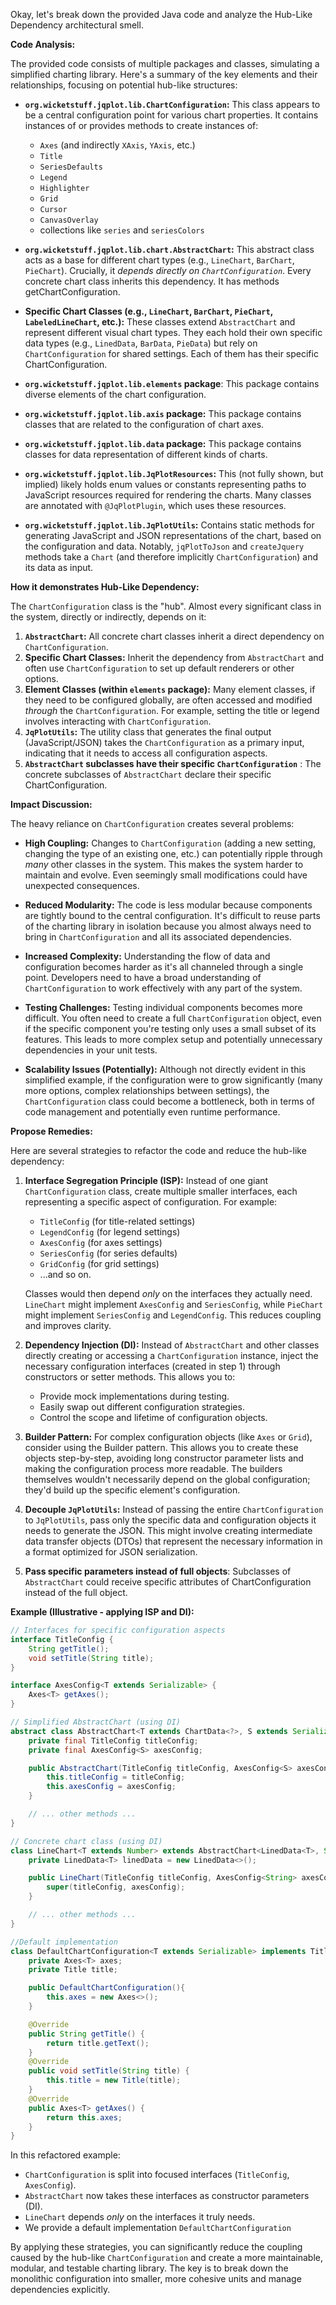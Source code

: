 Okay, let's break down the provided Java code and analyze the Hub-Like Dependency architectural smell.

**Code Analysis:**

The provided code consists of multiple packages and classes, simulating a simplified charting library. Here's a summary of the key elements and their relationships, focusing on potential hub-like structures:

-   **`org.wicketstuff.jqplot.lib.ChartConfiguration`:** This class appears to be a central configuration point for various chart properties. It contains instances of or provides methods to create instances of:

    -   `Axes` (and indirectly `XAxis`, `YAxis`, etc.)
    -   `Title`
    -   `SeriesDefaults`
    -   `Legend`
    -   `Highlighter`
    -   `Grid`
    -   `Cursor`
    -   `CanvasOverlay`
    -   collections like `series` and `seriesColors`

-   **`org.wicketstuff.jqplot.lib.chart.AbstractChart`:** This abstract class acts as a base for different chart types (e.g., `LineChart`, `BarChart`, `PieChart`). Crucially, it _depends directly on `ChartConfiguration`_. Every concrete chart class inherits this dependency. It has methods getChartConfiguration.

-   **Specific Chart Classes (e.g., `LineChart`, `BarChart`, `PieChart`, `LabeledLineChart`, etc.):** These classes extend `AbstractChart` and represent different visual chart types. They each hold their own specific data types (e.g., `LinedData`, `BarData`, `PieData`) but rely on `ChartConfiguration` for shared settings. Each of them has their specific ChartConfiguration.

-   **`org.wicketstuff.jqplot.lib.elements` package**: This package contains diverse elements of the chart configuration.

-   **`org.wicketstuff.jqplot.lib.axis` package:** This package contains classes that are related to the configuration of chart axes.

-   **`org.wicketstuff.jqplot.lib.data` package:** This package contains classes for data representation of different kinds of charts.

-   **`org.wicketstuff.jqplot.lib.JqPlotResources`:** This (not fully shown, but implied) likely holds enum values or constants representing paths to JavaScript resources required for rendering the charts. Many classes are annotated with `@JqPlotPlugin`, which uses these resources.

-   **`org.wicketstuff.jqplot.lib.JqPlotUtils`:** Contains static methods for generating JavaScript and JSON representations of the chart, based on the configuration and data. Notably, `jqPlotToJson` and `createJquery` methods take a `Chart` (and therefore implicitly `ChartConfiguration`) and its data as input.

**How it demonstrates Hub-Like Dependency:**

The `ChartConfiguration` class is the "hub". Almost every significant class in the system, directly or indirectly, depends on it:

1.  **`AbstractChart`:** All concrete chart classes inherit a direct dependency on `ChartConfiguration`.
2.  **Specific Chart Classes:** Inherit the dependency from `AbstractChart` and often use `ChartConfiguration` to set up default renderers or other options.
3.  **Element Classes (within `elements` package):** Many element classes, if they need to be configured globally, are often accessed and modified _through_ the `ChartConfiguration`. For example, setting the title or legend involves interacting with `ChartConfiguration`.
4.  **`JqPlotUtils`:** The utility class that generates the final output (JavaScript/JSON) takes the `ChartConfiguration` as a primary input, indicating that it needs to access all configuration aspects.
5.  **`AbstractChart` subclasses have their specific `ChartConfiguration`** : The concrete subclasses of `AbstractChart` declare their specific ChartConfiguration.

**Impact Discussion:**

The heavy reliance on `ChartConfiguration` creates several problems:

-   **High Coupling:** Changes to `ChartConfiguration` (adding a new setting, changing the type of an existing one, etc.) can potentially ripple through _many_ other classes in the system. This makes the system harder to maintain and evolve. Even seemingly small modifications could have unexpected consequences.

-   **Reduced Modularity:** The code is less modular because components are tightly bound to the central configuration. It's difficult to reuse parts of the charting library in isolation because you almost always need to bring in `ChartConfiguration` and all its associated dependencies.

-   **Increased Complexity:** Understanding the flow of data and configuration becomes harder as it's all channeled through a single point. Developers need to have a broad understanding of `ChartConfiguration` to work effectively with any part of the system.

-   **Testing Challenges:** Testing individual components becomes more difficult. You often need to create a full `ChartConfiguration` object, even if the specific component you're testing only uses a small subset of its features. This leads to more complex setup and potentially unnecessary dependencies in your unit tests.

-   **Scalability Issues (Potentially):** Although not directly evident in this simplified example, if the configuration were to grow significantly (many more options, complex relationships between settings), the `ChartConfiguration` class could become a bottleneck, both in terms of code management and potentially even runtime performance.

**Propose Remedies:**

Here are several strategies to refactor the code and reduce the hub-like dependency:

1.  **Interface Segregation Principle (ISP):** Instead of one giant `ChartConfiguration` class, create multiple smaller interfaces, each representing a specific aspect of configuration. For example:

    -   `TitleConfig` (for title-related settings)
    -   `LegendConfig` (for legend settings)
    -   `AxesConfig` (for axes settings)
    -   `SeriesConfig` (for series defaults)
    -   `GridConfig` (for grid settings)
    -   ...and so on.

    Classes would then depend _only_ on the interfaces they actually need. `LineChart` might implement `AxesConfig` and `SeriesConfig`, while `PieChart` might implement `SeriesConfig` and `LegendConfig`. This reduces coupling and improves clarity.

2.  **Dependency Injection (DI):** Instead of `AbstractChart` and other classes directly creating or accessing a `ChartConfiguration` instance, inject the necessary configuration interfaces (created in step 1) through constructors or setter methods. This allows you to:

    -   Provide mock implementations during testing.
    -   Easily swap out different configuration strategies.
    -   Control the scope and lifetime of configuration objects.

3.  **Builder Pattern:** For complex configuration objects (like `Axes` or `Grid`), consider using the Builder pattern. This allows you to create these objects step-by-step, avoiding long constructor parameter lists and making the configuration process more readable. The builders themselves wouldn't necessarily depend on the global configuration; they'd build up the specific element's configuration.

4.  **Decouple `JqPlotUtils`:** Instead of passing the entire `ChartConfiguration` to `JqPlotUtils`, pass only the specific data and configuration objects it needs to generate the JSON. This might involve creating intermediate data transfer objects (DTOs) that represent the necessary information in a format optimized for JSON serialization.

5.  **Pass specific parameters instead of full objects**: Subclasses of `AbstractChart` could receive specific attributes of ChartConfiguration instead of the full object.

**Example (Illustrative - applying ISP and DI):**

```java
// Interfaces for specific configuration aspects
interface TitleConfig {
    String getTitle();
    void setTitle(String title);
}

interface AxesConfig<T extends Serializable> {
    Axes<T> getAxes();
}

// Simplified AbstractChart (using DI)
abstract class AbstractChart<T extends ChartData<?>, S extends Serializable> implements Chart<T> {
    private final TitleConfig titleConfig;
    private final AxesConfig<S> axesConfig;

    public AbstractChart(TitleConfig titleConfig, AxesConfig<S> axesConfig) {
        this.titleConfig = titleConfig;
        this.axesConfig = axesConfig;
    }

    // ... other methods ...
}

// Concrete chart class (using DI)
class LineChart<T extends Number> extends AbstractChart<LinedData<T>, String> {
    private LinedData<T> linedData = new LinedData<>();

    public LineChart(TitleConfig titleConfig, AxesConfig<String> axesConfig) {
        super(titleConfig, axesConfig);
    }

    // ... other methods ...
}

//Default implementation
class DefaultChartConfiguration<T extends Serializable> implements TitleConfig, AxesConfig<T>{
    private Axes<T> axes;
    private Title title;

    public DefaultChartConfiguration(){
        this.axes = new Axes<>();
    }

	@Override
	public String getTitle() {
		return title.getText();
	}
	@Override
	public void setTitle(String title) {
		this.title = new Title(title);
	}
	@Override
	public Axes<T> getAxes() {
		return this.axes;
	}
}
```

In this refactored example:

-   `ChartConfiguration` is split into focused interfaces (`TitleConfig`, `AxesConfig`).
-   `AbstractChart` now takes these interfaces as constructor parameters (DI).
-   `LineChart` depends _only_ on the interfaces it truly needs.
-   We provide a default implementation `DefaultChartConfiguration`

By applying these strategies, you can significantly reduce the coupling caused by the hub-like `ChartConfiguration` and create a more maintainable, modular, and testable charting library. The key is to break down the monolithic configuration into smaller, more cohesive units and manage dependencies explicitly.
